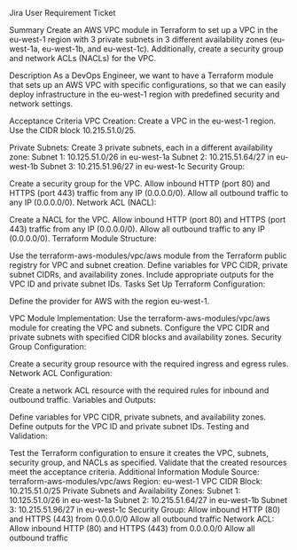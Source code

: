Jira User Requirement Ticket

Summary
Create an AWS VPC module in Terraform to set up a VPC in the eu-west-1 region with 3 private subnets in 3 different availability zones (eu-west-1a, eu-west-1b, and eu-west-1c). Additionally, create a security group and network ACLs (NACLs) for the VPC.

Description
As a DevOps Engineer,
we want to have a Terraform module that sets up an AWS VPC with specific configurations,
so that we can easily deploy infrastructure in the eu-west-1 region with predefined security and network settings.

Acceptance Criteria
VPC Creation:
Create a VPC in the eu-west-1 region.
Use the CIDR block 10.215.51.0/25.

Private Subnets:
Create 3 private subnets, each in a different availability zone:
Subnet 1: 10.125.51.0/26 in eu-west-1a
Subnet 2: 10.215.51.64/27 in eu-west-1b
Subnet 3: 10.215.51.96/27 in eu-west-1c
Security Group:

Create a security group for the VPC.
Allow inbound HTTP (port 80) and HTTPS (port 443) traffic from any IP (0.0.0.0/0).
Allow all outbound traffic to any IP (0.0.0.0/0).
Network ACL (NACL):

Create a NACL for the VPC.
Allow inbound HTTP (port 80) and HTTPS (port 443) traffic from any IP (0.0.0.0/0).
Allow all outbound traffic to any IP (0.0.0.0/0).
Terraform Module Structure:

Use the terraform-aws-modules/vpc/aws module from the Terraform public registry for VPC and subnet creation.
Define variables for VPC CIDR, private subnet CIDRs, and availability zones.
Include appropriate outputs for the VPC ID and private subnet IDs.
Tasks
Set Up Terraform Configuration:

Define the provider for AWS with the region eu-west-1.

VPC Module Implementation:
Use the terraform-aws-modules/vpc/aws module for creating the VPC and subnets.
Configure the VPC CIDR and private subnets with specified CIDR blocks and availability zones.
Security Group Configuration:

Create a security group resource with the required ingress and egress rules.
Network ACL Configuration:

Create a network ACL resource with the required rules for inbound and outbound traffic.
Variables and Outputs:

Define variables for VPC CIDR, private subnets, and availability zones.
Define outputs for the VPC ID and private subnet IDs.
Testing and Validation:

Test the Terraform configuration to ensure it creates the VPC, subnets, security group, and NACLs as specified.
Validate that the created resources meet the acceptance criteria.
Additional Information
Module Source: terraform-aws-modules/vpc/aws
Region: eu-west-1
VPC CIDR Block: 10.215.51.0/25
Private Subnets and Availability Zones:
Subnet 1: 10.125.51.0/26 in eu-west-1a
Subnet 2: 10.215.51.64/27 in eu-west-1b
Subnet 3: 10.215.51.96/27 in eu-west-1c
Security Group:
Allow inbound HTTP (80) and HTTPS (443) from 0.0.0.0/0
Allow all outbound traffic
Network ACL:
Allow inbound HTTP (80) and HTTPS (443) from 0.0.0.0/0
Allow all outbound traffic
